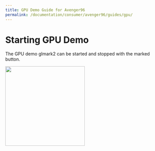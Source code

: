 ```yaml
---
title: GPU Demo Guide for Avenger96
permalink: /documentation/consumer/avenger96/guides/gpu/
---
```


# Starting GPU Demo

The GPU demo glmark2 can be started and stopped with the marked button.

<img src="../additional-docs/images/images-wiki/gpu-demo.png" data-canonical-src="../../additional-docs/images/images-wiki/gpu-demo.png" width="250" height="250" />
